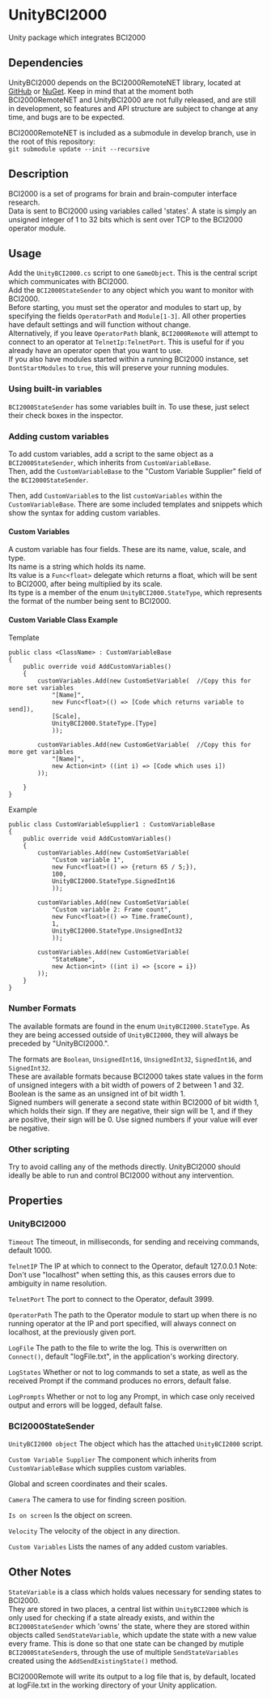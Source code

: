 UnityBCI2000
===
Unity package which integrates BCI2000

Dependencies
---
UnityBCI2000 depends on the BCI2000RemoteNET library, located at
[GitHub](https://github.com/neurotechcenter/BCI2000RemoteNET) or [NuGet](https://www.nuget.org/packages/BCI2000RemoteNET).
Keep in mind that at the moment both BCI2000RemoteNET and UnityBCI2000 are not fully released,
and are still in development, so features and API structure are subject to change at any time,
and bugs are to be expected.

BCI2000RemoteNET is included as a submodule in develop branch, use in the root of this repository:  
`git submodule update --init --recursive`

Description
---

BCI2000 is a set of programs for brain and brain-computer interface research.  
Data is sent to BCI2000 using variables called 'states'. A state is simply an unsigned
integer of 1 to 32 bits which is sent over TCP to the BCI2000 operator module.

Usage
---

Add the `UnityBCI2000.cs` script to one `GameObject`. This is the central script which communicates with BCI2000.  
Add the `BCI2000StateSender` to any object which you want to monitor with BCI2000.  
Before starting, you must set the operator and modules to start up, by specifying the fields
`OperatorPath` and `Module[1-3]`. All other properties have default settings and will function without change.  
Alternatively, if you leave `OperatorPath` blank, `BCI2000Remote` will attempt to connect to an operator at
`TelnetIp:TelnetPort`. This is useful for if you already have an operator open that you want to use.  
If you also have modules started within a running BCI2000 instance, set `DontStartModules` to `true`, this will preserve
your running modules.


### Using built-in variables

`BCI2000StateSender` has some variables built in. To use these, just select their check boxes in the inspector.

### Adding custom variables

To add custom variables,  add a script to the same object as a `BCI2000StateSender`, which inherits from `CustomVariableBase`.  
Then, add the `CustomVariableBase` to the "Custom Variable Supplier" field of the `BCI2000StateSender`.

Then, add `CustomVariable`s to the list `customVariables` within the `CustomVariableBase`. There are some included
templates and snippets which show the syntax for adding custom variables.

#### Custom Variables

A custom variable has four fields. These are its name, value, scale, and type.  
Its name is a string which holds its name.  
Its value is a `Func<float>` delegate which returns a float, which will be sent to BCI2000, after being multiplied by its scale.  
Its type is a member of the enum `UnityBCI2000.StateType`, which represents the format of the number being sent to BCI2000.  


#### Custom Variable Class Example

Template

    public class <ClassName> : CustomVariableBase
    {
        public override void AddCustomVariables()
        {
            customVariables.Add(new CustomSetVariable(  //Copy this for more set variables
                "[Name]",
                new Func<float>(() => [Code which returns variable to send]),
                [Scale],
                UnityBCI2000.StateType.[Type]
                ));
                
            customVariables.Add(new CustomGetVariable(  //Copy this for more get variables
                "[Name]",  
                new Action<int> ((int i) => [Code which uses i])
            ));

        }
    }

Example

    public class CustomVariableSupplier1 : CustomVariableBase
    {
        public override void AddCustomVariables() 
        {
            customVariables.Add(new CustomSetVariable( 
                "Custom variable 1",
                new Func<float>(() => {return 65 / 5;}),
                100,
                UnityBCI2000.StateType.SignedInt16
                ));
    
            customVariables.Add(new CustomSetVariable(
                "Custom variable 2: Frame count",
                new Func<float>(() => Time.frameCount),
                1,
                UnityBCI2000.StateType.UnsignedInt32
                ));

            customVariables.Add(new CustomGetVariable(  
                "StateName",  
                new Action<int> ((int i) => {score = i})
            ));
        }
    }


### Number Formats

The available formats are found in the enum `UnityBCI2000.StateType`. As they are being accessed outside of `UnityBCI2000`, 
they will always be preceded by "UnityBCI2000.".

The formats are `Boolean`, `UnsignedInt16`, `UnsignedInt32`, `SignedInt16`, and `SignedInt32`.  
These are available formats because BCI2000 takes state values in the form of unsigned integers with a bit width of powers of 2 between 1 and 32.  
Boolean is the same as an unsigned int of bit width 1.  
Signed numbers will generate a second state within BCI2000 of bit width 1, which holds their sign. If they are negative, their sign will be 1,
and if they are positive, their sign will be 0. Use signed numbers if your value will ever be negative.


### Other scripting

Try to avoid calling any of the methods directly. UnityBCI2000 should ideally be able to run and control BCI2000 without any intervention.


Properties
---

### UnityBCI2000

`Timeout`
The timeout, in milliseconds, for sending and receiving commands, default 1000.

`TelnetIP`
The IP at which to connect to the Operator, default 127.0.0.1
Note: Don't use "localhost" when setting this, as this causes errors due to ambiguity in name resolution.

`TelnetPort`
The port to connect to the Operator, default 3999.

`OperatorPath`
The path to the Operator module to start up when there is no running operator at the IP and port specified, will always connect on localhost, at the previously given port.

`LogFile`
The path to the file to write the log. This is overwritten on `Connect()`, default "logFile.txt", in the application's working directory.

`LogStates`
Whether or not to log commands to set a state, as well as the received Prompt if the command produces no errors, default false.

`LogPrompts`
Whether or not to log any Prompt, in which case only received output and errors will be logged, default false.

### BCI2000StateSender

`UnityBCI2000 object`
The object which has the attached `UnityBCI2000` script.

`Custom Variable Supplier`
The component which inherits from `CustomVariableBase` which supplies custom variables.

Global and screen coordinates and their scales.

`Camera`
The camera to use for finding screen position.

`Is on screen`
Is the object on screen.


`Velocity`
The velocity of the object in any direction.

`Custom Variables`
Lists the names of any added custom variables.

Other Notes
---
`StateVariable` is a class which holds values necessary for sending states to BCI2000.  
They are stored in two places, a central list within `UnityBCI2000` which is only used for checking if a state already exists,
and within the `BCI2000StateSender` which 'owns' the state, where they are stored within objects called `SendStateVariable`,
which update the state with a new value every frame. This is done so that one state can be changed by mutiple `BCI2000StateSender`s,
through the use of multiple `SendStateVariables` created using the `AddSendExistingState()` method. 

BCI2000Remote will write its output to a log file that is, by default, located at logFile.txt in the working directory of your Unity application.
